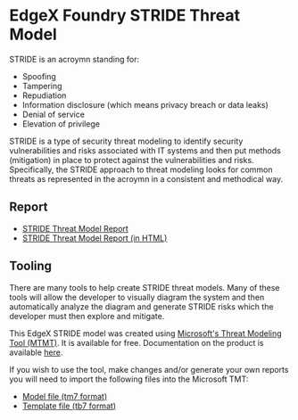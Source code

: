 # EdgeX Foundry STRIDE Threat Model

STRIDE is an acroymn standing for:

- Spoofing
- Tampering
- Repudiation
- Information disclosure (which means privacy breach or data leaks)
- Denial of service
- Elevation of privilege

STRIDE is a type of security threat modeling to identify security vulnerabilities and risks associated with IT systems and then put methods (mitigation) in place to protect against the vulnerabilities and risks.  Specifically, the STRIDE approach to threat modeling looks for common threats as represented in the acroymn in a consistent and methodical way.

## Report

- [STRIDE Threat Model Report](./EdgeXFoundryThreatReportV2.1.md)
- [STRIDE Threat Model Report (in HTML)](./EdgeXFoundryThreatReportV2.1.htm)

## Tooling

There are many tools to help create STRIDE threat models.  Many of these tools will allow the developer to visually diagram the system and then automatically analyze the diagram and generate STRIDE risks which the developer must then explore and mitigate.

This EdgeX STRIDE model was created using [Microsoft's Threat Modeling Tool (MTMT)](https://aka.ms/threatmodelingtool).  It is available for free.  Documentation on the product is available [here](https://docs.microsoft.com/en-us/azure/security/develop/threat-modeling-tool).

If you wish to use the tool, make changes and/or generate your own reports you will need to import the following files into the Microsoft TMT:

- [Model file (tm7 format)](./EdgeX%20Foundry%20Threat%20Modelv2.tm7)
- [Template file (tb7 format)](./IoTDefault.tb7)
